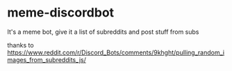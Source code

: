# meme-discordbot
It's a meme bot, give it a list of subreddits and post stuff from subs


thanks to https://www.reddit.com/r/Discord_Bots/comments/9khght/pulling_random_images_from_subreddits_js/
